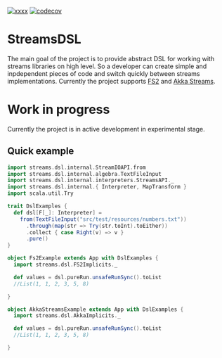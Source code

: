 
[![xxxx](https://travis-ci.com/m-plank/StreamsDSL.svg)](https://travis-ci.com/m-plank/StreamsDSL)
[![codecov](https://codecov.io/gh/m-plank/StreamsDSL/branch/master/graph/badge.svg)](https://codecov.io/gh/m-plank/StreamsDSL)

# StreamsDSL

The main goal of the project is to provide abstract DSL for working with streams libraries on high level. 
So a developer can create simple and inpdependent pieces of code and switch quickly between streams implementations.
Currently the project supports [FS2](https://github.com/functional-streams-for-scala/fs2) and [Akka Streams](https://doc.akka.io/docs/akka/current/stream/index.html).

# Work in progress 

Currently the project is in active development in experimental stage.    


## Quick example
```scala
import streams.dsl.internal.StreamIOAPI.from
import streams.dsl.internal.algebra.TextFileInput
import streams.dsl.internal.interpreters.StreamsAPI._
import streams.dsl.internal.{ Interpreter, MapTransform }
import scala.util.Try

trait DslExamples {
  def dsl[F[_]: Interpreter] =
    from(TextFileInput("src/test/resources/numbers.txt"))
      .through(map(str => Try(str.toInt).toEither))
      .collect { case Right(v) => v }
      .pure()
}

object Fs2Example extends App with DslExamples {
  import streams.dsl.FS2Implicits._

  def values = dsl.pureRun.unsafeRunSync().toList
  //List(1, 1, 2, 3, 5, 8)

}

object AkkaStreamsExample extends App with DslExamples {
  import streams.dsl.AkkaImplicits._

  def values = dsl.pureRun.unsafeRunSync().toList
  //List(1, 1, 2, 3, 5, 8)

}

```
